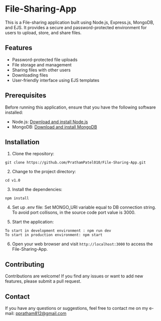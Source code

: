 # File-Sharing-App
This is a File-sharing application built using Node.js, Express.js, MongoDB, and EJS. 
It provides a secure and password-protected environment for users to upload, store, and share files.

## Features
- Password-protected file uploads
- File storage and management
- Sharing files with other users
- Downloading files
- User-friendly interface using EJS templates

## Prerequisites
Before running this application, ensure that you have the following software installed:
- Node.js: [Download and install Node.js](https://nodejs.org)
- MongoDB: [Download and install MongoDB](https://www.mongodb.com)


## Installation
1. Clone the repository:
```
git clone https://github.com/PrathamPatel010/File-Sharing-App.git
```
2. Change to the project directory:
```
cd v1.0
```
3. Install the dependencies:
```
npm install
```
4. Set up .env file:
Set MONGO_URI variable equal to DB connection string.
To avoid port collisons, in the source code port value is 3000.

5. Start the application:
```
To start in development environment : npm run dev
To start in production environment: npm start
```

6. Open your web browser and visit `http://localhost:3000` to access the File-Sharing-App.

## Contributing
Contributions are welcome! If you find any issues or want to add new features, please submit a pull request.

## Contact
If you have any questions or suggestions, feel free to contact me on my e-mail: ppratham812@gmail.com
